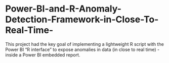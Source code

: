 # Power-BI-and-R-Anomaly-Detection-Framework-in-Close-To-Real-Time-
This project had the key goal of implementing a lightweight R script with the Power BI “R interface” to expose anomalies in data (in close to real time) - inside a Power BI embedded report. 
